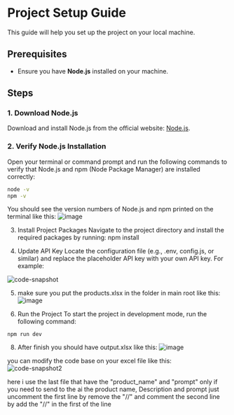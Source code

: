 # Project Setup Guide

This guide will help you set up the project on your local machine.

## Prerequisites

- Ensure you have **Node.js** installed on your machine.

## Steps

### 1. Download Node.js

Download and install Node.js from the official website: [Node.js](https://nodejs.org/).

### 2. Verify Node.js Installation

Open your terminal or command prompt and run the following commands to verify that Node.js and npm (Node Package Manager) are installed correctly:

```sh
node -v
npm -v
```
You should see the version numbers of Node.js and npm printed on the terminal like this: 
![image](https://github.com/user-attachments/assets/b329becd-730d-4e63-875d-3fb9af2eb9b0)


3. Install Project Packages
Navigate to the project directory and install the required packages by running:
npm install

4. Update API Key
Locate the configuration file (e.g., .env, config.js, or similar) and replace the placeholder API key with your own API key. For example:

![code-snapshot](https://github.com/user-attachments/assets/085bbb68-a55a-425e-8543-3e49b8f2fb7f)

5. make sure you put the products.xlsx in the folder in main root like this:
![image](https://github.com/user-attachments/assets/d4c824be-9806-4205-b3fd-69bca21ea3bc)


7. Run the Project
To start the project in development mode, run the following command:
```
npm run dev
```
8. After finish you should have output.xlsx like this:
![image](https://github.com/user-attachments/assets/49e67515-3bd9-49ed-8aec-bb3e2a51ee60)



you can modify the code base on your excel file like this:
<br /> 
![code-snapshot2](https://github.com/user-attachments/assets/35bf0e1d-cc7e-4661-b10b-bce542e2bfa4)

here i use the last file that have the "product_name" and "prompt" only if you need to send to the ai the product name, Description and prompt just uncomment the first line by remove the "//" and comment the second line by add the "//" in the first of the line 







